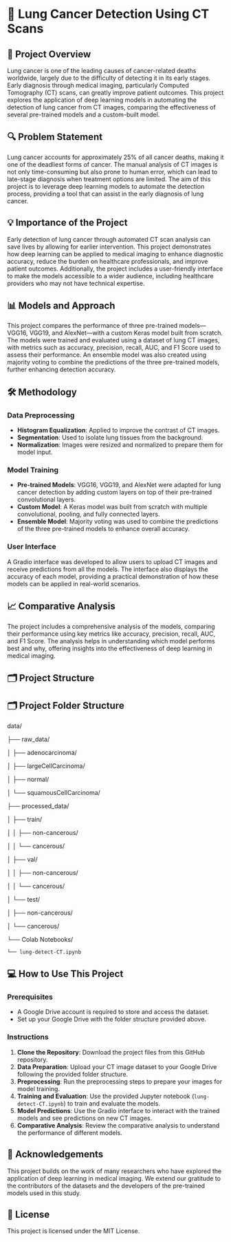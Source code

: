 # 🦠 Lung Cancer Detection Using CT Scans

## 📄 Project Overview

Lung cancer is one of the leading causes of cancer-related deaths worldwide, largely due to the difficulty of detecting it in its early stages. Early diagnosis through medical imaging, particularly Computed Tomography (CT) scans, can greatly improve patient outcomes. This project explores the application of deep learning models in automating the detection of lung cancer from CT images, comparing the effectiveness of several pre-trained models and a custom-built model.

## 🔍 Problem Statement

Lung cancer accounts for approximately 25% of all cancer deaths, making it one of the deadliest forms of cancer. The manual analysis of CT images is not only time-consuming but also prone to human error, which can lead to late-stage diagnosis when treatment options are limited. The aim of this project is to leverage deep learning models to automate the detection process, providing a tool that can assist in the early diagnosis of lung cancer.

## 💡 Importance of the Project

Early detection of lung cancer through automated CT scan analysis can save lives by allowing for earlier intervention. This project demonstrates how deep learning can be applied to medical imaging to enhance diagnostic accuracy, reduce the burden on healthcare professionals, and improve patient outcomes. Additionally, the project includes a user-friendly interface to make the models accessible to a wider audience, including healthcare providers who may not have technical expertise.

## 📊 Models and Approach

This project compares the performance of three pre-trained models—VGG16, VGG19, and AlexNet—with a custom Keras model built from scratch. The models were trained and evaluated using a dataset of lung CT images, with metrics such as accuracy, precision, recall, AUC, and F1 Score used to assess their performance. An ensemble model was also created using majority voting to combine the predictions of the three pre-trained models, further enhancing detection accuracy.

## 🛠️ Methodology

### Data Preprocessing
- **Histogram Equalization**: Applied to improve the contrast of CT images.
- **Segmentation**: Used to isolate lung tissues from the background.
- **Normalization**: Images were resized and normalized to prepare them for model input.

### Model Training
- **Pre-trained Models**: VGG16, VGG19, and AlexNet were adapted for lung cancer detection by adding custom layers on top of their pre-trained convolutional layers.
- **Custom Model**: A Keras model was built from scratch with multiple convolutional, pooling, and fully connected layers.
- **Ensemble Model**: Majority voting was used to combine the predictions of the three pre-trained models to enhance overall accuracy.

### User Interface
A Gradio interface was developed to allow users to upload CT images and receive predictions from all the models. The interface also displays the accuracy of each model, providing a practical demonstration of how these models can be applied in real-world scenarios.

## 📈 Comparative Analysis

The project includes a comprehensive analysis of the models, comparing their performance using key metrics like accuracy, precision, recall, AUC, and F1 Score. The analysis helps in understanding which model performs best and why, offering insights into the effectiveness of deep learning in medical imaging.

## 🗂️ Project Structure

## 🗂️ Project Folder Structure

data/ 

├── raw_data/

│   ├── adenocarcinoma/

│   ├── largeCellCarcinoma/

│   ├── normal/

│   └── squamousCellCarcinoma/

├── processed_data/

│   ├── train/

│   │   ├── non-cancerous/

│   │   └── cancerous/

│   ├── val/

│   │   ├── non-cancerous/

│   │   └── cancerous/

│   └── test/

│       ├── non-cancerous/

│       └── cancerous/

└── Colab Notebooks/

    └── lung-detect-CT.ipynb



## 💻 How to Use This Project

### Prerequisites
- A Google Drive account is required to store and access the dataset.
- Set up your Google Drive with the folder structure provided above.

### Instructions
1. **Clone the Repository**: Download the project files from this GitHub repository.
2. **Data Preparation**: Upload your CT image dataset to your Google Drive following the provided folder structure.
3. **Preprocessing**: Run the preprocessing steps to prepare your images for model training.
4. **Training and Evaluation**: Use the provided Jupyter notebook (`lung-detect-CT.ipynb`) to train and evaluate the models.
5. **Model Predictions**: Use the Gradio interface to interact with the trained models and see predictions on new CT images.
6. **Comparative Analysis**: Review the comparative analysis to understand the performance of different models.

## 🙌 Acknowledgements

This project builds on the work of many researchers who have explored the application of deep learning in medical imaging. We extend our gratitude to the contributors of the datasets and the developers of the pre-trained models used in this study.

## 📜 License

This project is licensed under the MIT License.
